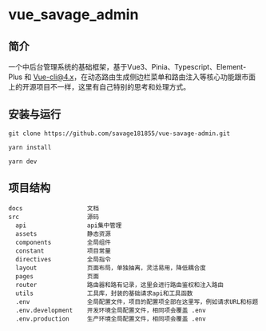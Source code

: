 # vue_savage_admin



## 简介

一个中后台管理系统的基础框架，基于Vue3、Pinia、Typescript、Element-Plus 和 Vue-cli@4.x，在动态路由生成侧边栏菜单和路由注入等核心功能跟市面上的开源项目不一样，这里有自己特别的思考和处理方式。


## 安装与运行

```
git clone https://github.com/savage181855/vue-savage-admin.git

yarn install

yarn dev
```

## 项目结构

```
docs                  文档
src                   源码
  api                 api集中管理
  assets              静态资源
  components          全局组件
  constant            项目常量
  directives          全局指令
  layout              页面布局，单独抽离，灵活易用，降低耦合度
  pages               页面
  router              路由器和路有记录，这里会进行路由鉴权和注入路由
  utils               工具库，封装的基础请求api和工具函数
  .env                全局配置文件，项目的配置项全部在这里写，例如请求URL和标题
  .env.development    开发环境全局配置文件，相同项会覆盖 .env
  .env.production     生产环境全局配置文件，相同项会覆盖 .env
```